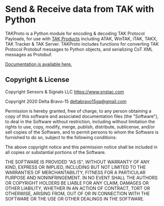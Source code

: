 # Send & Receive data from TAK with Python

TAKProto is a Python module for encoding & decoding TAK Protocol Payloads, for use 
with [TAK Products](https://www.tak.gov/) including ATAK, WinTAK, iTAK, TAKX, TAK 
Tracker & TAK Server. TAKProto includes functions for converting TAK Protocol 
Protobuf messages to Python objects, and serializing CoT XML messages as Protobuf.

[Documentation is available here.](https://takproto.rtfd.io/)

## Copyright & License
Copyright Sensors & Signals LLC https://www.snstac.com

Copyright 2020 Delta Bravo-15 <deltabravo15ga@gmail.com>

Permission is hereby granted, free of charge, to any person obtaining a copy
of this software and associated documentation files (the "Software"), to deal
in the Software without restriction, including without limitation the rights
to use, copy, modify, merge, publish, distribute, sublicense, and/or sell
copies of the Software, and to permit persons to whom the Software is
furnished to do so, subject to the following conditions:

The above copyright notice and this permission notice shall be included in all
copies or substantial portions of the Software.

THE SOFTWARE IS PROVIDED "AS IS", WITHOUT WARRANTY OF ANY KIND, EXPRESS OR
IMPLIED, INCLUDING BUT NOT LIMITED TO THE WARRANTIES OF MERCHANTABILITY,
FITNESS FOR A PARTICULAR PURPOSE AND NONINFRINGEMENT. IN NO EVENT SHALL THE
AUTHORS OR COPYRIGHT HOLDERS BE LIABLE FOR ANY CLAIM, DAMAGES OR OTHER
LIABILITY, WHETHER IN AN ACTION OF CONTRACT, TORT OR OTHERWISE, ARISING FROM,
OUT OF OR IN CONNECTION WITH THE SOFTWARE OR THE USE OR OTHER DEALINGS IN THE
SOFTWARE.

